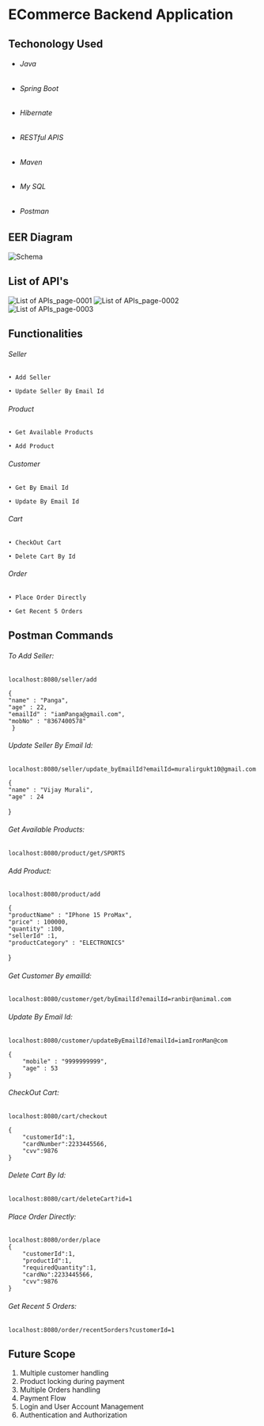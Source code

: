 # ECommerce Backend Application


 

## Techonology Used

- ###### Java

- ###### Spring Boot

- ###### Hibernate

- ###### RESTful APIS

- ###### Maven

- ###### My SQL

- ###### Postman




## EER Diagram
![Schema](https://user-images.githubusercontent.com/116377954/222906823-f7682629-2383-496b-91a0-923bcedd9b00.png)

## List of API's
![List of APIs_page-0001](https://github.com/muralimethani/E-Commerce_Backend/assets/116708943/b00705a2-20d6-4f2d-a649-72462244a3f2)
![List of APIs_page-0002](https://github.com/muralimethani/E-Commerce_Backend/assets/116708943/52292d67-18d5-45b9-8c8a-b7df70cf342d)
![List of APIs_page-0003](https://github.com/muralimethani/E-Commerce_Backend/assets/116708943/198e73cc-9346-466b-9700-275f3c0239e9)



## Functionalities

###### Seller

	• Add Seller

	• Update Seller By Email Id
       
		
###### Product

	• Get Available Products

	• Add Product


###### Customer

	• Get By Email Id

	• Update By Email Id

    

  
###### Cart

	• CheckOut Cart

	• Delete Cart By Id
      
   ###### Order

	• Place Order Directly

	• Get Recent 5 Orders

## Postman Commands

###### To Add Seller:

	localhost:8080/seller/add

	{
    "name" : "Panga",
    "age" : 22,
    "emailId" : "iamPanga@gmail.com",
    "mobNo" : "8367400578"
     }



###### Update Seller By Email Id:
	
	localhost:8080/seller/update_byEmailId?emailId=muralirgukt10@gmail.com

	{
    "name" : "Vijay Murali",
    "age" : 24
}
	

###### Get Available Products:

	localhost:8080/product/get/SPORTS

	



###### Add Product:
	
	localhost:8080/product/add

	{
    "productName" : "IPhone 15 ProMax",
    "price" : 100000,
    "quantity" :100,
    "sellerId" :1,
    "productCategory" : "ELECTRONICS"
}

	
###### Get Customer By emailId:

	localhost:8080/customer/get/byEmailId?emailId=ranbir@animal.com
  
 


###### Update By Email Id:	

	localhost:8080/customer/updateByEmailId?emailId=iamIronMan@com
  
  	{
    	"mobile" : "9999999999",
    	"age" : 53
	}



###### CheckOut Cart:	

	localhost:8080/cart/checkout
  
	{
    	"customerId":1,
    	"cardNumber":2233445566,
    	"cvv":9876
	}



###### Delete Cart By Id:	

	localhost:8080/cart/deleteCart?id=1
  



###### Place Order Directly:	

	localhost:8080/order/place
	{
    	"customerId":1,
    	"productId":1,
    	"requiredQuantity":1,
    	"cardNo":2233445566,
    	"cvv":9876
	}


###### Get Recent 5 Orders:	

	localhost:8080/order/recent5orders?customerId=1
  



## Future Scope

1. Multiple customer handling 
2. Product locking during payment
3. Multiple Orders handling 
4. Payment Flow
5. Login and User Account Management
6. Authentication and Authorization

	
